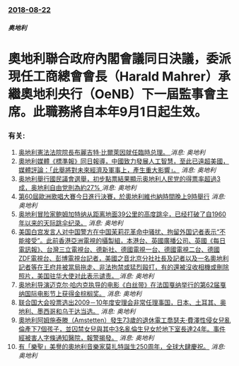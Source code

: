 ### [2018-08-22](/news/2018/08/22/index.md)

##### 奥地利
# 奧地利聯合政府內閣會議同日決議，委派現任工商總會會長（Harald Mahrer）承繼奧地利央行（OeNB）下一屆監事會主席。此職務將自本年9月1日起生效。




### 有关:

1. [奥地利憲法法院院長布麗吉特·比爾萊因就任臨時总理。 ](/zh/news/2019/06/3/奥地利憲法法院院長布麗吉特-比爾萊因就任臨時总理.md) _消息: 奥地利_
2. [奧地利媒體《標準報》同日報導，中國致力發展人工智慧，至此已遠超美國，媒體評論：「此舉將對未來經濟及軍事上，產生重大影響」。](/zh/news/2018/08/22/奧地利媒體-標準報-同日報導-中國致力發展人工智慧-至此已遠超美國-媒體評論-此舉將對未來經濟及軍事上-產生重大影響.md) _消息: 奥地利_
3. [奥地利舉行國民議會選舉，初步點票結果顯示奥地利人民党的得票率超過3成，奥地利自由党則為約27% ](/zh/news/2017/10/15/奥地利舉行國民議會選舉-初步點票結果顯示奥地利人民党的得票率超過3成-奥地利自由党則為約27.md) _消息: 奥地利_
4. [第60屆歐洲歌唱大賽今日進行決賽，於奧地利維也納時間晚上9時舉行](/zh/news/2015/05/23/第60屆歐洲歌唱大賽今日進行決賽-於奧地利維也納時間晚上9時舉行.md) _消息: 奥地利_
5. [ 奥地利冒险家鲍姆加特纳从距离地面39公里的高度跳伞，已经打破了自1960年以来的天际跳伞纪录。](/zh/news/2012/10/14/奥地利冒险家鲍姆加特纳从距离地面39公里的高度跳伞-已经打破了自1960年以来的天际跳伞纪录.md) _消息: 奥地利_
6. [美国白宫发言人对中国警方在中国茉莉花革命中骚扰、拘留外国记者表示“不能接受”。此前香港亞洲電視的攝製組，本港台、英國廣播公司、英國《每日電訊報》、台灣三立電視台、德新社、德國電視一台、德國電視二台、德國ZDF電視台、彭博電視台記者，美國之音北京分社社長及記者以及一名奧地利記者等在王府井被當局拖走、非法拘禁或猛烈毆打，有的還被沒收相機或刪除照片，美国驻华大使对此表示谴责。 ](/zh/news/2011/03/1/美国白宫发言人对中国警方在中国茉莉花革命中骚扰-拘留外国记者表示-不能接受-此前香港亞洲電視的攝製組-本港台-英國廣播.md) _消息: 奥地利_
7. [奥地利导演迈克尔·哈内克执导的电影《白丝带》在法国戛纳举行的第62届戛纳国际电影节上获得金棕榈奖。](/zh/news/2009/05/25/奥地利导演迈克尔-哈内克执导的电影-白丝带-在法国戛纳举行的第62届戛纳国际电影节上获得金棕榈奖.md) _消息: 奥地利_
8. [联合国大会投票选出2009－10年度安理会非常任理事国，日本、土耳其、奥地利、墨西哥和乌干达当选。](/zh/news/2008/10/17/联合国大会投票选出2009-10年度安理会非常任理事国-日本-土耳其-奥地利-墨西哥和乌干达当选.md) _消息: 奥地利_
9. [奧地利阿姆施泰滕（Amstetten）發生73歲的退休電工喬瑟夫·費澤性侵女兒亂倫產下7個孩子，並囚禁女兒與其中3名亂倫生兒女於地下室長達24年。事件經被害人字條通知醫院，報警揭發。](/zh/news/2008/04/27/奧地利阿姆施泰滕-Amstetten-發生73歲的退休電工喬瑟夫-費澤性侵女兒亂倫產下7個孩子-並囚禁女兒與其中3名亂倫.md) _消息: 奥地利_
10. [有「樂聖」美譽的奧地利音樂家莫扎特誕生250周年，全球大肆慶祝。](/zh/news/2006/01/27/有-樂聖-美譽的奧地利音樂家莫扎特誕生250周年-全球大肆慶祝.md) _消息: 奥地利_
